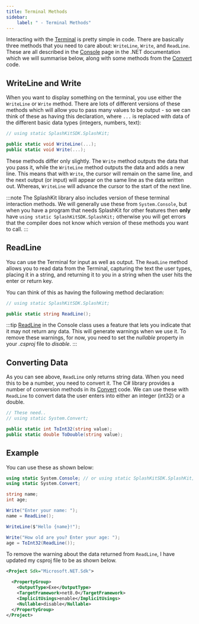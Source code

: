 ```yaml
---
title: Terminal Methods
sidebar:
    label: " - Terminal Methods"
---
```


Interacting with the [Terminal](/book/part-0-getting-started/2-computer-use/2-trailside/01-terminal) is pretty simple in code. There are basically three methods that you need to care about: `WriteLine`, `Write`, and `ReadLine`. These are all described in the [Console](https://learn.microsoft.com/en-us/dotnet/api/system.console?view=net-8.0#methods) page in the .NET documentation which we will summarise below, along with some methods from the [Convert](https://learn.microsoft.com/en-us/dotnet/api/system.convert?view=net-8.0#methods) code.

## WriteLine and Write

When you want to display something on the terminal, you use either the `WriteLine` or `Write` method. There are lots of different versions of these methods which will allow you to pass many values to be output - so we can think of these as having this declaration, where `...` is replaced with data of the different basic data types (integers, numbers, text):

```cs
// using static SplashKitSDK.SplashKit;

public static void WriteLine(...);
public static void Write(...);
```

These methods differ only slightly. The `Write` method outputs the data that you pass it, while the `WriteLine` method outputs the data and adds a new line. This means that with `Write`, the cursor will remain on the same line, and the next output (or input) will appear on the same line as the data written out. Whereas, `WriteLine` will advance the cursor to the start of the next line.

:::note
The SplashKit library also includes version of these terminal interaction methods. We will generally use these from `System.Console`, but when you have a program that needs SplashKit for other features then **only** have `using static SplashKitSDK.SplashKit;` otherwise you will get errors that the compiler does not know which version of these methods you want to call.
:::

## ReadLine

You can use the Terminal for input as well as output. The `ReadLine` method allows you to read data from the Terminal, capturing the text the user types, placing it in a string, and returning it to you in a string when the user hits the enter or return key.

You can think of this as having the following method declaration:

```cs
// using static SplashKitSDK.SplashKit;

public static string ReadLine();
```

:::tip
[ReadLine](https://learn.microsoft.com/en-us/dotnet/api/system.console.readline?view=net-8.0#system-console-readline) in the Console class uses a feature that lets you indicate that it may not return any data. This will generate warnings when we use it. To remove these warnings, for now, you need to set the *nullable* property in your *.csproj* file to *disable*.
:::

## Converting Data

As you can see above, `ReadLine` only returns string data. When you need this to be a number, you need to convert it. The C# library provides a number of conversion methods in its [Convert](https://learn.microsoft.com/en-us/dotnet/api/system.convert?view=net-8.0#methods) code. We can use these with `ReadLine` to convert data the user enters into either an integer (int32) or a double.

```cs
// These need..
// using static System.Convert;

public static int ToInt32(string value);
public static double ToDouble(string value);
```

## Example

You can use these as shown below:

```cs
using static System.Console; // or using static SplashKitSDK.SplashKit;
using static System.Convert;

string name;
int age;

Write("Enter your name: ");
name = ReadLine();

WriteLine($"Hello {name}!");

Write("How old are you? Enter your age: ");
age = ToInt32(ReadLine());
```

To remove the warning about the data returned from `ReadLine`, I have updated my csproj file to be as shown below.

```xml
<Project Sdk="Microsoft.NET.Sdk">

  <PropertyGroup>
    <OutputType>Exe</OutputType>
    <TargetFramework>net8.0</TargetFramework>
    <ImplicitUsings>enable</ImplicitUsings>
    <Nullable>disable</Nullable>
  </PropertyGroup>
</Project>
```

